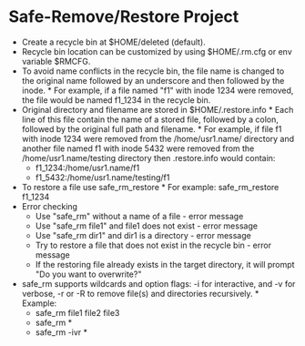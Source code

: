 Safe-Remove/Restore Project
==========

  *  Create a recycle bin at $HOME/deleted (default).
  *  Recycle bin location can be customized by using $HOME/.rm.cfg or env variable $RMCFG. 
  *  To avoid name conflicts in the recycle bin, the file name is changed to the original name followed by an underscore and then followed by the inode. 
    *  For example, if a file named "f1" with inode 1234 were removed, the file would be named f1_1234 in the recycle bin.
  *  Original directory and filename are stored in $HOME/.restore.info
    *  Each line of this file contain the name of a stored file, followed by a colon, followed by the original full path and filename. 
    *  For example, if file f1 with inode 1234 were removed from the /home/usr1.name/ directory and another file named f1 with inode 5432 were removed from the /home/usr1.name/testing directory then .restore.info would contain:
      *  f1_1234:/home/usr1.name/f1
      *  f1_5432:/home/usr1.name/testing/f1
  *  To restore a file use safe_rm_restore 
    *  For example: safe_rm_restore f1_1234
  * Error checking
    *  Use "safe_rm" without a name of a file - error message
    *  Use "safe_rm file1" and file1 does not exist - error message
    *  Use "safe_rm dir1" and dir1 is a directory - error message
    *  Try to restore a file that does not exist in the recycle bin - error message
    *  If the restoring file already exists in the target directory, it will prompt "Do you want to overwrite?"
  *  safe_rm supports wildcards and option flags: -i for interactive, and -v for verbose, -r or -R to remove file(s) and directories recursively.
    *  Example:
      * safe_rm file1 file2 file3
      * safe_rm *
      * safe_rm -ivr *

